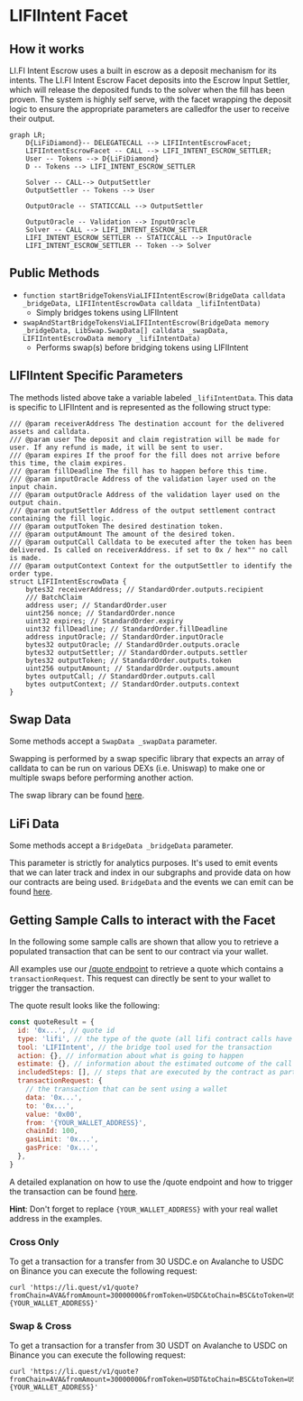 # LIFIIntent Facet

## How it works

LI.FI Intent Escrow uses a built in escrow as a deposit mechanism for its intents. The LI.FI Intent Escrow Facet deposits into the Escrow Input Settler, which will release the deposited funds to the solver when the fill has been proven. The system is highly self serve, with the facet wrapping the deposit logic to ensure the appropriate parameters are calledfor the user to receive their output.

```mermaid
graph LR;
    D{LiFiDiamond}-- DELEGATECALL --> LIFIIntentEscrowFacet;
    LIFIIntentEscrowFacet -- CALL --> LIFI_INTENT_ESCROW_SETTLER;
    User -- Tokens --> D{LiFiDiamond}
    D -- Tokens --> LIFI_INTENT_ESCROW_SETTLER

    Solver -- CALL--> OutputSettler
    OutputSettler -- Tokens --> User

    OutputOracle -- STATICCALL --> OutputSettler

    OutputOracle -- Validation --> InputOracle
    Solver -- CALL --> LIFI_INTENT_ESCROW_SETTLER
    LIFI_INTENT_ESCROW_SETTLER -- STATICCALL --> InputOracle
    LIFI_INTENT_ESCROW_SETTLER -- Token --> Solver
```

## Public Methods

- `function startBridgeTokensViaLIFIIntentEscrow(BridgeData calldata _bridgeData, LIFIIntentEscrowData calldata _lifiIntentData)`
  - Simply bridges tokens using LIFIIntent
- `swapAndStartBridgeTokensViaLIFIIntentEscrow(BridgeData memory _bridgeData, LibSwap.SwapData[] calldata _swapData, LIFIIntentEscrowData memory _lifiIntentData)`
  - Performs swap(s) before bridging tokens using LIFIIntent

## LIFIIntent Specific Parameters

The methods listed above take a variable labeled `_lifiIntentData`. This data is specific to LIFIIntent and is represented as the following struct type:

```solidity
/// @param receiverAddress The destination account for the delivered assets and calldata.
/// @param user The deposit and claim registration will be made for user. If any refund is made, it will be sent to user.
/// @param expires If the proof for the fill does not arrive before this time, the claim expires.
/// @param fillDeadline The fill has to happen before this time.
/// @param inputOracle Address of the validation layer used on the input chain.
/// @param outputOracle Address of the validation layer used on the output chain.
/// @param outputSettler Address of the output settlement contract containing the fill logic.
/// @param outputToken The desired destination token.
/// @param outputAmount The amount of the desired token.
/// @param outputCall Calldata to be executed after the token has been delivered. Is called on receiverAddress. if set to 0x / hex"" no call is made.
/// @param outputContext Context for the outputSettler to identify the order type.
struct LIFIIntentEscrowData {
    bytes32 receiverAddress; // StandardOrder.outputs.recipient
    /// BatchClaim
    address user; // StandardOrder.user
    uint256 nonce; // StandardOrder.nonce
    uint32 expires; // StandardOrder.expiry
    uint32 fillDeadline; // StandardOrder.fillDeadline
    address inputOracle; // StandardOrder.inputOracle
    bytes32 outputOracle; // StandardOrder.outputs.oracle
    bytes32 outputSettler; // StandardOrder.outputs.settler
    bytes32 outputToken; // StandardOrder.outputs.token
    uint256 outputAmount; // StandardOrder.outputs.amount
    bytes outputCall; // StandardOrder.outputs.call
    bytes outputContext; // StandardOrder.outputs.context
}
```

## Swap Data

Some methods accept a `SwapData _swapData` parameter.

Swapping is performed by a swap specific library that expects an array of calldata to can be run on various DEXs (i.e. Uniswap) to make one or multiple swaps before performing another action.

The swap library can be found [here](../src/Libraries/LibSwap.sol).

## LiFi Data

Some methods accept a `BridgeData _bridgeData` parameter.

This parameter is strictly for analytics purposes. It's used to emit events that we can later track and index in our subgraphs and provide data on how our contracts are being used. `BridgeData` and the events we can emit can be found [here](../src/Interfaces/ILiFi.sol).

## Getting Sample Calls to interact with the Facet

In the following some sample calls are shown that allow you to retrieve a populated transaction that can be sent to our contract via your wallet.

All examples use our [/quote endpoint](https://apidocs.li.fi/reference/get_quote) to retrieve a quote which contains a `transactionRequest`. This request can directly be sent to your wallet to trigger the transaction.

The quote result looks like the following:

```javascript
const quoteResult = {
  id: '0x...', // quote id
  type: 'lifi', // the type of the quote (all lifi contract calls have the type "lifi")
  tool: 'LIFIIntent', // the bridge tool used for the transaction
  action: {}, // information about what is going to happen
  estimate: {}, // information about the estimated outcome of the call
  includedSteps: [], // steps that are executed by the contract as part of this transaction, e.g. a swap step and a cross step
  transactionRequest: {
    // the transaction that can be sent using a wallet
    data: '0x...',
    to: '0x...',
    value: '0x00',
    from: '{YOUR_WALLET_ADDRESS}',
    chainId: 100,
    gasLimit: '0x...',
    gasPrice: '0x...',
  },
}
```

A detailed explanation on how to use the /quote endpoint and how to trigger the transaction can be found [here](https://docs.li.fi/products/more-integration-options/li.fi-api/transferring-tokens-example).

**Hint**: Don't forget to replace `{YOUR_WALLET_ADDRESS}` with your real wallet address in the examples.

### Cross Only

To get a transaction for a transfer from 30 USDC.e on Avalanche to USDC on Binance you can execute the following request:

```shell
curl 'https://li.quest/v1/quote?fromChain=AVA&fromAmount=30000000&fromToken=USDC&toChain=BSC&toToken=USDC&slippage=0.03&allowBridges=LIFIIntent&fromAddress={YOUR_WALLET_ADDRESS}'
```

### Swap & Cross

To get a transaction for a transfer from 30 USDT on Avalanche to USDC on Binance you can execute the following request:

```shell
curl 'https://li.quest/v1/quote?fromChain=AVA&fromAmount=30000000&fromToken=USDT&toChain=BSC&toToken=USDC&slippage=0.03&allowBridges=LIFIIntent&fromAddress={YOUR_WALLET_ADDRESS}'
```
